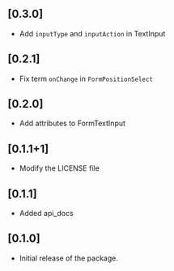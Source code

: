 ## [0.3.0]
- Add `inputType` and `inputAction` in TextInput
## [0.2.1]
- Fix term `onChange` in `FormPositionSelect`
## [0.2.0]
- Add attributes to FormTextInput
## [0.1.1+1]
- Modify the LICENSE file
## [0.1.1]
- Added api_docs
## [0.1.0]
- Initial release of the package.
